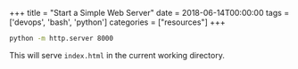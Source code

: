 +++
title = "Start a Simple Web Server"
date = 2018-06-14T00:00:00
tags = ['devops', 'bash', 'python']
categories = ["resources"]
+++


```bash
python -m http.server 8000
```

This will serve `index.html` in the current working directory.
